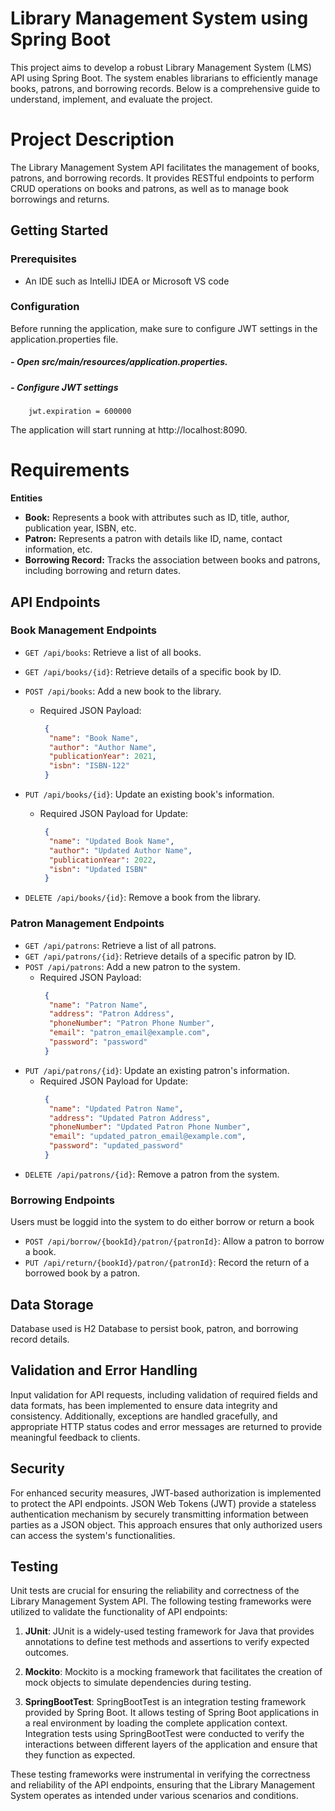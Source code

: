 # Library Management System using Spring Boot

This project aims to develop a robust Library Management System (LMS) API using Spring Boot. The system enables librarians to efficiently manage books, patrons, and borrowing records. Below is a comprehensive guide to understand, implement, and evaluate the project.

# Project Description

The Library Management System API facilitates the management of books, patrons, and borrowing records. It provides RESTful endpoints to perform CRUD operations on books and patrons, as well as to manage book borrowings and returns.

## Getting Started
### Prerequisites
 - An IDE such as IntelliJ IDEA or Microsoft VS code

 ### Configuration
 Before running the application, make sure to configure JWT settings in the application.properties file.

 ##### - **Open src/main/resources/application.properties.**

 ##### - **Configure JWT settings**
        jwt.expiration = 600000

The application will start running at http://localhost:8090.

# Requirements
**Entities**

- **Book:** Represents a book with attributes such as ID, title, author, publication year, ISBN, etc.
- **Patron:** Represents a patron with details like ID, name, contact information, etc.
- **Borrowing Record:** Tracks the association between books and patrons, including borrowing and return dates.

## API Endpoints

### Book Management Endpoints

- `GET /api/books`: Retrieve a list of all books.
- `GET /api/books/{id}`: Retrieve details of a specific book by ID.
- `POST /api/books`: Add a new book to the library.
    - Required JSON Payload:
       ```json
        {
         "name": "Book Name",
         "author": "Author Name",
         "publicationYear": 2021,
         "isbn": "ISBN-122"
        }
       ```

- `PUT /api/books/{id}`: Update an existing book's information.
    - Required JSON Payload for Update:
       ```json
        {
         "name": "Updated Book Name",
         "author": "Updated Author Name",
         "publicationYear": 2022,
         "isbn": "Updated ISBN"
        }
       ```
- `DELETE /api/books/{id}`: Remove a book from the library.

### Patron Management Endpoints

- `GET /api/patrons`: Retrieve a list of all patrons.
- `GET /api/patrons/{id}`: Retrieve details of a specific patron by ID.
- `POST /api/patrons`: Add a new patron to the system.
    - Required JSON Payload:
       ```json
        {
         "name": "Patron Name",
         "address": "Patron Address",
         "phoneNumber": "Patron Phone Number",
         "email": "patron_email@example.com",
         "password": "password"
        }
       ```
- `PUT /api/patrons/{id}`: Update an existing patron's information.
    - Required JSON Payload for Update:
       ```json
        {
         "name": "Updated Patron Name",
         "address": "Updated Patron Address",
         "phoneNumber": "Updated Patron Phone Number",
         "email": "updated_patron_email@example.com",
         "password": "updated_password"
        }
       ```
- `DELETE /api/patrons/{id}`: Remove a patron from the system.

### Borrowing Endpoints
Users must be loggid into the system to do either borrow or return a book
- `POST /api/borrow/{bookId}/patron/{patronId}`: Allow a patron to borrow a book.
- `PUT /api/return/{bookId}/patron/{patronId}`: Record the return of a borrowed book by a patron.

## Data Storage

Database used is H2 Database to persist book, patron, and borrowing record details.

## Validation and Error Handling
Input validation for API requests, including validation of required fields and data formats, has been implemented to ensure data integrity and consistency. Additionally, exceptions are handled gracefully, and appropriate HTTP status codes and error messages are returned to provide meaningful feedback to clients.

## Security
For enhanced security measures, JWT-based authorization is implemented to protect the API endpoints. JSON Web Tokens (JWT) provide a stateless authentication mechanism by securely transmitting information between parties as a JSON object. This approach ensures that only authorized users can access the system's functionalities.

## Testing

Unit tests are crucial for ensuring the reliability and correctness of the Library Management System API. The following testing frameworks were utilized to validate the functionality of API endpoints:

1. **JUnit**: JUnit is a widely-used testing framework for Java that provides annotations to define test methods and assertions to verify expected outcomes.

2. **Mockito**: Mockito is a mocking framework that facilitates the creation of mock objects to simulate dependencies during testing.

3. **SpringBootTest**: SpringBootTest is an integration testing framework provided by Spring Boot. It allows testing of Spring Boot applications in a real environment by loading the complete application context. Integration tests using SpringBootTest were conducted to verify the interactions between different layers of the application and ensure that they function as expected.

These testing frameworks were instrumental in verifying the correctness and reliability of the API endpoints, ensuring that the Library Management System operates as intended under various scenarios and conditions.






